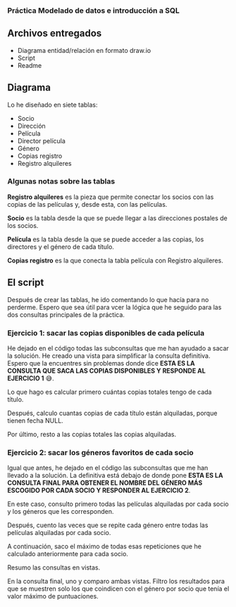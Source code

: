 ### Práctica Modelado de datos e introducción a SQL
## Archivos entregados
* Diagrama entidad/relación en formato draw.io
* Script
* Readme

## Diagrama
Lo he diseñado en siete tablas:
* Socio
* Dirección
* Película
* Director película
* Género
* Copias registro
* Registro alquileres

### Algunas notas sobre las tablas
**Registro alquileres** es la pieza que permite conectar los socios con las copias de las películas y, desde esta, con las películas.

**Socio** es la tabla desde la que se puede llegar a las direcciones postales de los socios.

**Película** es la tabla desde la que se puede acceder a las copias, los directores y el género de cada título.

**Copias registro** es la que conecta la tabla película con Registro alquileres.

## El script
Después de crear las tablas, he ido comentando lo que hacía para no perderme. Espero que sea útil para vcer la lógica que he seguido para las dos consultas principales de la práctica.

### Ejercicio 1: sacar las copias disponibles de cada película
He dejado en el código todas las subconsultas que me han ayudado a sacar la solución. He creado una vista para simplificar la consulta definitiva. Espero que la encuentres sin problemas donde dice **ESTA ES LA CONSULTA QUE SACA LAS COPIAS DISPONIBLES Y RESPONDE AL EJERCICIO 1** 😅.

Lo que hago es calcular primero cuántas copias totales tengo de cada título.

Después, calculo cuantas copias de cada título están alquiladas, porque tienen fecha NULL.

Por último, resto a las copias totales las copias alquiladas.

### Ejercicio 2: sacar los géneros favoritos de cada socio
Igual que antes, he dejado en el código las subconsultas que me han llevado a la solución. La definitiva está debajo de donde pone **ESTA ES LA CONSULTA FINAL PARA OBTENER EL NOMBRE DEL GÉNERO MÁS ESCOGIDO POR CADA SOCIO Y RESPONDER AL EJERCICIO 2**.

En este caso, consulto primero todas las películas alquiladas por cada socio y los géneros que les corresponden.

Después, cuento las veces que se repite cada género entre todas las películas alquiladas por cada socio.

A continuación, saco el máximo de todas esas repeticiones que he calculado anteriormente para cada socio.

Resumo las consultas en vistas.

En la consulta final, uno y comparo ambas vistas. Filtro los resultados para que se muestren solo los que coindicen con el género por socio que tenía el valor máximo de puntuaciones.